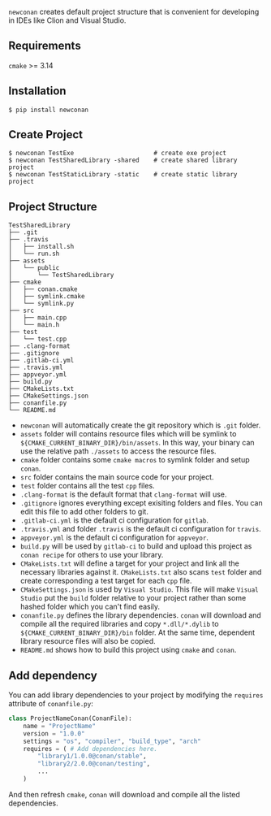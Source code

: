 `newconan` creates default project structure that is convenient for developing in IDEs like Clion and Visual Studio.<!--more-->

## Requirements

`cmake` >= 3.14 

## Installation
```shell
$ pip install newconan
```

## Create Project
```shell
$ newconan TestExe                      # create exe project
$ newconan TestSharedLibrary -shared    # create shared library project
$ newconan TestStaticLibrary -static    # create static library project
```

## Project Structure

```
TestSharedLibrary
├── .git
├── .travis
│   ├── install.sh
│   └── run.sh
├── assets
│   └── public
│       └── TestSharedLibrary
├── cmake
│   ├── conan.cmake
│   ├── symlink.cmake
│   └── symlink.py
├── src
│   ├── main.cpp
│   └── main.h
├── test
│   └── test.cpp
├── .clang-format
├── .gitignore
├── .gitlab-ci.yml
├── .travis.yml
├── appveyor.yml
├── build.py
├── CMakeLists.txt
├── CMakeSettings.json
├── conanfile.py
└── README.md
```
* `newconan` will automatically create the git repository which is `.git` folder.
* `assets` folder will contains resource files which will be symlink to `${CMAKE_CURRENT_BINARY_DIR}/bin/assets`. In this way, your binary can use the relative path `./assets` to access the resource files.
* `cmake` folder contains some `cmake macros` to symlink folder and setup `conan`.
* `src` folder contains the main source code for your project.
* `test` folder contains all the test `cpp` files.
* `.clang-format` is the default format that `clang-format` will use.
* `.gitignore` ignores everything except exisiting folders and files. You can edit this file to add other folders to git.
* `.gitlab-ci.yml` is the default ci configuration for `gitlab`.
* `.travis.yml` and folder `.travis` is the default ci configuration for `travis`.
* `appveyor.yml` is the default ci configuration for `appveyor`.
* `build.py` will be used by `gitlab-ci` to build and upload this project as `conan recipe` for others to use your library.
* `CMakeLists.txt` will define a target for your project and link all the necessary libraries against it. `CMakeLists.txt` also scans `test` folder and create corresponding a test target for each `cpp` file.
* `CMakeSettings.json` is used by `Visual Studio`. This file will make `Visual Studio` put the `build` folder relative to your project rather than some hashed folder which you can't find easily.
* `conanfile.py` defines the library dependencies. `conan` will download and compile all the required libraries and copy `*.dll/*.dylib` to `${CMAKE_CURRENT_BINARY_DIR}/bin` folder. At the same time, dependent library resource files will also be copied.
* `README.md` shows how to build this project using `cmake` and `conan`.

## Add dependency
You can add library dependencies to your project by modifying the `requires` attribute of `conanfile.py`:
```python
class ProjectNameConan(ConanFile):
    name = "ProjectName"
    version = "1.0.0"
    settings = "os", "compiler", "build_type", "arch"
    requires = ( # Add dependencies here.
        "library1/1.0.0@conan/stable", 
        "library2/2.0.0@conan/testing",
        ...
    ) 
```
And then refresh `cmake`, `conan` will download and compile all the listed dependencies.